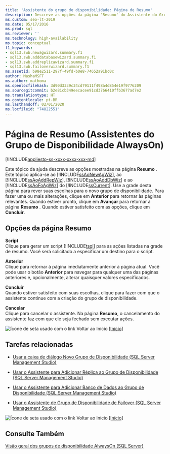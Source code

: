 ```yaml
---
title: 'Assistente do grupo de disponibilidade: Página de Resumo'
description: Descreve as opções da página 'Resumo' do Assistente do Grupo de Disponibilidade Always On no SQL Server Management Studio.
ms.custom: seo-lt-2019
ms.date: 05/17/2016
ms.prod: sql
ms.reviewer: ''
ms.technology: high-availability
ms.topic: conceptual
f1_keywords:
- sql13.swb.newagwizard.summary.f1
- sql13.swb.adddatabasewizard.summary.f1
- sql13.swb.addreplicawizard.summary.f1
- sql13.swb.failoverwizard.summary.f1
ms.assetid: b98e2511-297f-49fd-b0e8-74652a91bc0c
author: MashaMSFT
ms.author: mathoma
ms.openlocfilehash: 3d90d3339c34cd79111f498a4d854e19f9776209
ms.sourcegitcommit: b2e81cb349eecacee91cd3766410ffb3677ad7e2
ms.translationtype: HT
ms.contentlocale: pt-BR
ms.lasthandoff: 02/01/2020
ms.locfileid: "74822551"
---
```

# <a name="summary-page-always-on-availability-group-wizards"></a>Página de Resumo (Assistentes do Grupo de Disponibilidade AlwaysOn)
[!INCLUDE[appliesto-ss-xxxx-xxxx-xxx-md](../../../includes/appliesto-ss-xxxx-xxxx-xxx-md.md)]

<a name="Top"></a>  
  
  Este tópico da ajuda descreve as opções mostradas na página **Resumo** . Este tópico aplica-se ao [!INCLUDE[ssAoNewAgWiz](../../../includes/ssaonewagwiz-md.md)], ao [!INCLUDE[ssAoAddRepWiz](../../../includes/ssaoaddrepwiz-md.md)], [!INCLUDE[ssAoAddDbWiz](../../../includes/ssaoadddbwiz-md.md)] e ao [!INCLUDE[ssAoFoAgWiz](../../../includes/ssaofoagwiz-md.md)] do [!INCLUDE[ssCurrent](../../../includes/sscurrent-md.md)]. Use a grade desta página para rever suas escolhas para o novo grupo de disponibilidade. Para fazer uma ou mais alterações, clique em **Anterior** para retornar às páginas relevantes. Quando estiver pronto, clique em **Avançar** para retornar à página **Resumo** . Quando estiver satisfeito com as opções, clique em **Concluir**.  
  
##  <a name="PageOptions"></a> Opções da página Resumo  
 **Script**  
 Clique para gerar um script [!INCLUDE[tsql](../../../includes/tsql-md.md)] para as ações listadas na grade de resumo. Você será solicitado a especificar um destino para o script.  
  
 **Anterior**  
 Clique para retornar à página imediatamente anterior à página atual. Você pode usar o botão **Anterior** para navegar para qualquer uma das páginas anteriores e, opcionalmente, alterar quaisquer valores especificados.  
  
 **Concluir**  
 Quando estiver satisfeito com suas escolhas, clique para fazer com que o assistente continue com a criação do grupo de disponibilidade.  
  
 **Cancelar**  
 Clique para cancelar o assistente. Na página **Resumo**, o cancelamento do assistente faz com que ele seja fechado sem executar ações.  
  
 ![Ícone de seta usado com o link Voltar ao Início](https://docs.microsoft.com/analysis-services/analysis-services/instances/media/uparrow16x16.gif "Ícone de seta usado com o link Voltar ao Início") [&#91;Início&#93;](#Top)  
  
##  <a name="RelatedTasks"></a> Tarefas relacionadas  
  
-   [Usar a caixa de diálogo Novo Grupo de Disponibilidade &#40;SQL Server Management Studio&#41;](../../../database-engine/availability-groups/windows/use-the-new-availability-group-dialog-box-sql-server-management-studio.md)  
  
-   [Usar o Assistente para Adicionar Réplica ao Grupo de Disponibilidade &#40;SQL Server Management Studio&#41;](../../../database-engine/availability-groups/windows/use-the-add-replica-to-availability-group-wizard-sql-server-management-studio.md)  
  
-   [Usar o Assistente para Adicionar Banco de Dados ao Grupo de Disponibilidade &#40;SQL Server Management Studio&#41;](../../../database-engine/availability-groups/windows/availability-group-add-database-to-group-wizard.md)  
  
-   [Usar o Assistente de Grupo de Disponibilidade de Failover &#40;SQL Server Management Studio&#41;](../../../database-engine/availability-groups/windows/use-the-fail-over-availability-group-wizard-sql-server-management-studio.md)  
  
 ![Ícone de seta usado com o link Voltar ao Início](https://docs.microsoft.com/analysis-services/analysis-services/instances/media/uparrow16x16.gif "Ícone de seta usado com o link Voltar ao Início") [&#91;Início&#93;](#Top)  
  
## <a name="see-also"></a>Consulte Também  
 [Visão geral dos grupos de disponibilidade AlwaysOn &#40;SQL Server&#41;](../../../database-engine/availability-groups/windows/overview-of-always-on-availability-groups-sql-server.md)  
  
  
